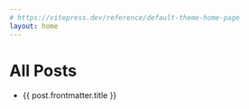 ```yaml
---
# https://vitepress.dev/reference/default-theme-home-page
layout: home
---
```


<script setup>
import { data as posts } from '@/posts.data.js'
//console.log(posts)
</script>

<h1>All Posts</h1>
<ul>
    <li v-for="post of posts">
        <a :href="post.url">{{ post.frontmatter.title }}</a>
    </li>
</ul>
